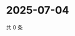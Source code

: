 # 2025-07-04

共 0 条

<!-- BEGIN ZHIHUVIDEO -->
<!-- 最后更新时间 Fri Jul 04 2025 07:11:40 GMT+0800 (China Standard Time) -->

<!-- END ZHIHUVIDEO -->
